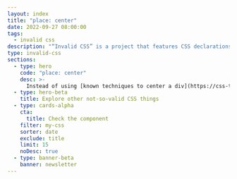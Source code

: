 ```yaml
---
layout: index
title: "place: center"
date: 2022-09-27 08:00:00
tags:
  - invalid css
description: "“Invalid CSS” is a project that features CSS declarations that are not valid and non-existing. For example, place: center."
type: invalid-css
sections:
  - type: hero
    code: "place: center"
    desc: >-
      Instead of using [known techniques to center a div](https://css-tricks.com/centering-css-complete-guide/), it would be great to have a single declaration that does this.
  - type: hero-beta
    title: Explore other not-so-valid CSS things
  - type: cards-alpha
    cta:
      title: Check the component
    filter: my-css
    sorter: date
    exclude: title
    limit: 15
    noDesc: true
  - type: banner-beta
    banner: newsletter
---
```

